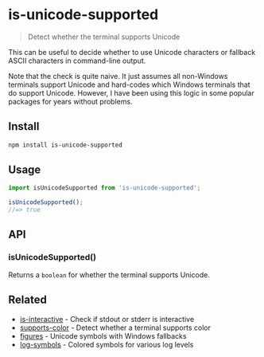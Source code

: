 # is-unicode-supported

> Detect whether the terminal supports Unicode

This can be useful to decide whether to use Unicode characters or fallback ASCII characters in command-line output.

Note that the check is quite naive. It just assumes all non-Windows terminals support Unicode and hard-codes which Windows terminals that do support Unicode. However, I have been using this logic in some popular packages for years without problems.

## Install

```sh
npm install is-unicode-supported
```

## Usage

```js
import isUnicodeSupported from 'is-unicode-supported';

isUnicodeSupported();
//=> true
```

## API

### isUnicodeSupported()

Returns a `boolean` for whether the terminal supports Unicode.

## Related

- [is-interactive](https://github.com/sindresorhus/is-interactive) - Check if stdout or stderr is interactive
- [supports-color](https://github.com/chalk/supports-color) - Detect whether a terminal supports color
- [figures](https://github.com/sindresorhus/figures) - Unicode symbols with Windows fallbacks
- [log-symbols](https://github.com/sindresorhus/log-symbols) - Colored symbols for various log levels
